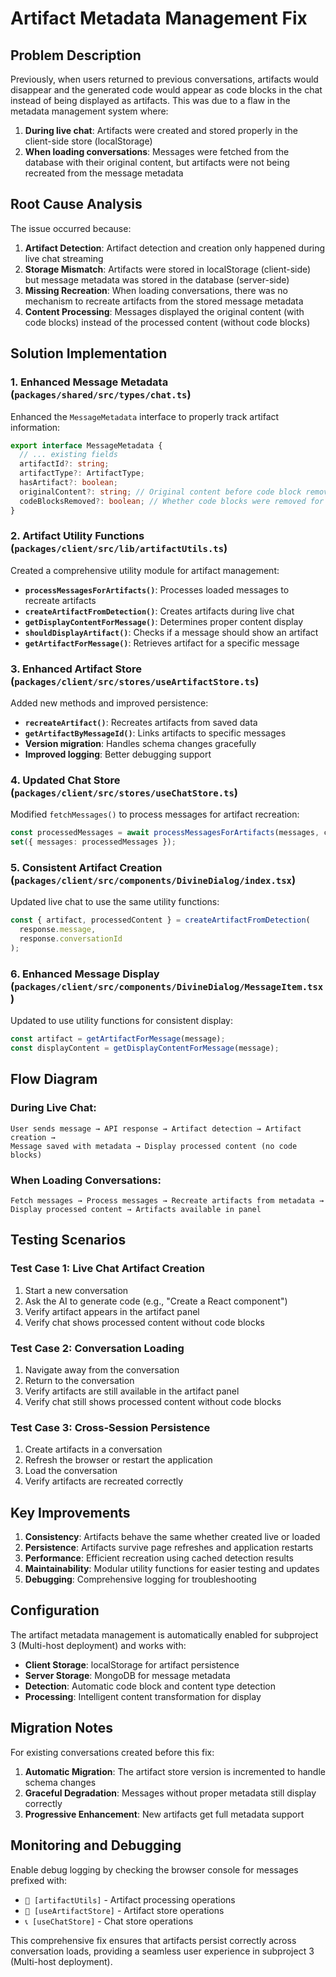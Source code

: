 # Artifact Metadata Management Fix

## Problem Description

Previously, when users returned to previous conversations, artifacts would disappear and the generated code would appear as code blocks in the chat instead of being displayed as artifacts. This was due to a flaw in the metadata management system where:

1. **During live chat**: Artifacts were created and stored properly in the client-side store (localStorage)
2. **When loading conversations**: Messages were fetched from the database with their original content, but artifacts were not being recreated from the message metadata

## Root Cause Analysis

The issue occurred because:

1. **Artifact Detection**: Artifact detection and creation only happened during live chat streaming
2. **Storage Mismatch**: Artifacts were stored in localStorage (client-side) but message metadata was stored in the database (server-side)
3. **Missing Recreation**: When loading conversations, there was no mechanism to recreate artifacts from the stored message metadata
4. **Content Processing**: Messages displayed the original content (with code blocks) instead of the processed content (without code blocks)

## Solution Implementation

### 1. Enhanced Message Metadata (`packages/shared/src/types/chat.ts`)

Enhanced the `MessageMetadata` interface to properly track artifact information:

```typescript
export interface MessageMetadata {
  // ... existing fields
  artifactId?: string;
  artifactType?: ArtifactType;
  hasArtifact?: boolean;
  originalContent?: string; // Original content before code block removal
  codeBlocksRemoved?: boolean; // Whether code blocks were removed for display
}
```

### 2. Artifact Utility Functions (`packages/client/src/lib/artifactUtils.ts`)

Created a comprehensive utility module for artifact management:

- **`processMessagesForArtifacts()`**: Processes loaded messages to recreate artifacts
- **`createArtifactFromDetection()`**: Creates artifacts during live chat
- **`getDisplayContentForMessage()`**: Determines proper content display
- **`shouldDisplayArtifact()`**: Checks if a message should show an artifact
- **`getArtifactForMessage()`**: Retrieves artifact for a specific message

### 3. Enhanced Artifact Store (`packages/client/src/stores/useArtifactStore.ts`)

Added new methods and improved persistence:

- **`recreateArtifact()`**: Recreates artifacts from saved data
- **`getArtifactByMessageId()`**: Links artifacts to specific messages
- **Version migration**: Handles schema changes gracefully
- **Improved logging**: Better debugging support

### 4. Updated Chat Store (`packages/client/src/stores/useChatStore.ts`)

Modified `fetchMessages()` to process messages for artifact recreation:

```typescript
const processedMessages = await processMessagesForArtifacts(messages, conversationId);
set({ messages: processedMessages });
```

### 5. Consistent Artifact Creation (`packages/client/src/components/DivineDialog/index.tsx`)

Updated live chat to use the same utility functions:

```typescript
const { artifact, processedContent } = createArtifactFromDetection(
  response.message,
  response.conversationId
);
```

### 6. Enhanced Message Display (`packages/client/src/components/DivineDialog/MessageItem.tsx`)

Updated to use utility functions for consistent display:

```typescript
const artifact = getArtifactForMessage(message);
const displayContent = getDisplayContentForMessage(message);
```

## Flow Diagram

### During Live Chat:
```
User sends message → API response → Artifact detection → Artifact creation → 
Message saved with metadata → Display processed content (no code blocks)
```

### When Loading Conversations:
```
Fetch messages → Process messages → Recreate artifacts from metadata → 
Display processed content → Artifacts available in panel
```

## Testing Scenarios

### Test Case 1: Live Chat Artifact Creation
1. Start a new conversation
2. Ask the AI to generate code (e.g., "Create a React component")
3. Verify artifact appears in the artifact panel
4. Verify chat shows processed content without code blocks

### Test Case 2: Conversation Loading
1. Navigate away from the conversation
2. Return to the conversation
3. Verify artifacts are still available in the artifact panel
4. Verify chat still shows processed content without code blocks

### Test Case 3: Cross-Session Persistence
1. Create artifacts in a conversation
2. Refresh the browser or restart the application
3. Load the conversation
4. Verify artifacts are recreated correctly

## Key Improvements

1. **Consistency**: Artifacts behave the same whether created live or loaded
2. **Persistence**: Artifacts survive page refreshes and application restarts
3. **Performance**: Efficient recreation using cached detection results
4. **Maintainability**: Modular utility functions for easier testing and updates
5. **Debugging**: Comprehensive logging for troubleshooting

## Configuration

The artifact metadata management is automatically enabled for subproject 3 (Multi-host deployment) and works with:

- **Client Storage**: localStorage for artifact persistence
- **Server Storage**: MongoDB for message metadata
- **Detection**: Automatic code block and content type detection
- **Processing**: Intelligent content transformation for display

## Migration Notes

For existing conversations created before this fix:

1. **Automatic Migration**: The artifact store version is incremented to handle schema changes
2. **Graceful Degradation**: Messages without proper metadata still display correctly
3. **Progressive Enhancement**: New artifacts get full metadata support

## Monitoring and Debugging

Enable debug logging by checking the browser console for messages prefixed with:
- `🔧 [artifactUtils]` - Artifact processing operations
- `🔧 [useArtifactStore]` - Artifact store operations  
- `📞 [useChatStore]` - Chat store operations

This comprehensive fix ensures that artifacts persist correctly across conversation loads, providing a seamless user experience in subproject 3 (Multi-host deployment).
